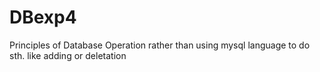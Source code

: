 # DBexp4
Principles of Database Operation rather than using mysql language to do sth. like adding or deletation
